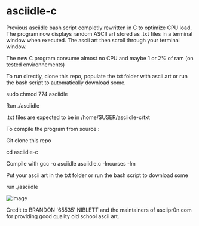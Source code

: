 # asciidle-c
Previous asciidle bash script completly rewritten in C to optimize CPU load. The program now displays random ASCII art stored as .txt files in a terminal window when executed. The ascii art then scroll through your terminal window.

The new C program consume almost no CPU and maybe 1 or 2% of ram (on tested environnements)

To run directly, clone this repo, populate the txt folder with ascii art or run the bash script to automatically download some.

sudo chmod 774 asciidle

Run ./asciidle

.txt files are expected to be in /home/$USER/asciidle-c/txt

To compile the program from source :

Git clone this repo

cd asciidle-c

Compile with gcc -o asciidle asciidle.c -lncurses -lm

Put your ascii art in the txt folder or run the bash script to download some

run ./asciidle

![image](https://user-images.githubusercontent.com/114953576/230765145-0f76a3d4-03fe-48d6-85db-9c545e99cb7a.png)

Credit to BRANDON '65535' NIBLETT and the maintainers of asciipr0n.com for providing good quality old school ascii art.


